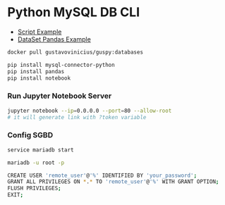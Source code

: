 # Python MySQL DB CLI
- [Script Example](./mysql.py)
- [DataSet Pandas Example](https://github.com/GustavoViniciusdeMorais/DataScience_Studies/blob/master/pandas.md)
```bash
docker pull gustavovinicius/guspy:databases
```
```bash
pip install mysql-connector-python
pip install pandas
pip install notebook
```
### Run Jupyter Notebook Server
```bash
jupyter notebook --ip=0.0.0.0 --port=80 --allow-root
# it will generate link with ?token variable
```
### Config SGBD
```bash
service mariadb start

mariadb -u root -p

CREATE USER 'remote_user'@'%' IDENTIFIED BY 'your_password';
GRANT ALL PRIVILEGES ON *.* TO 'remote_user'@'%' WITH GRANT OPTION;
FLUSH PRIVILEGES;
EXIT;
```
